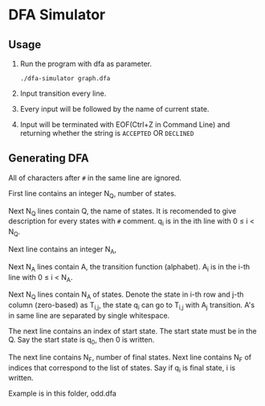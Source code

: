 # DFA Simulator

## Usage

1. Run the program with dfa as parameter.

    ```
    ./dfa-simulator graph.dfa
    ```

2. Input transition every line.
3. Every input will be followed by the name of current state.
4. Input will be terminated with EOF(Ctrl+Z in Command Line) and returning whether the string is `ACCEPTED` OR `DECLINED`


## Generating DFA

All of characters after `#` in the same line are ignored.

First line contains an integer N<sub>Q</sub>, number of states.

Next N<sub>Q</sub> lines contain Q, the name of states.
It is recomended to give description for every states with `#` comment.
q<sub>i</sub> is in the ith line with 0 &le; i &lt; N<sub>Q</sub>.

Next line contains an integer N<sub>A</sub>,

Next N<sub>A</sub> lines contain A, the transition function (alphabet).
A<sub>i</sub> is in the i-th line with 0 &le; i &lt; N<sub>A</sub>.

Next N<sub>Q</sub> lines contain N<sub>A</sub> of states.
Denote the state in i-th row and j-th column (zero-based) as T<sub>i,j</sub>,
the state q<sub>i</sub> can go to T<sub>i,j</sub> with A<sub>j</sub> transition.
A's in same line are separated by single whitespace.

The next line contains an index of start state.
The start state must be in the Q.
Say the start state is q<sub>0</sub>, then 0 is written.

The next line contains N<sub>F</sub>, number of final states.
Next line contains N<sub>F</sub> of indices that correspond to the list of states.
Say if q<sub>i</sub> is final state, i is written.

Example is in this folder, odd.dfa